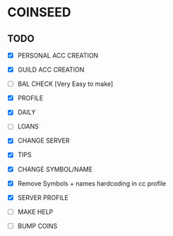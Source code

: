 # COINSEED

## TODO
- [x] PERSONAL ACC CREATION
- [x] GUILD ACC CREATION
- [ ] BAL CHECK [Very Easy to make]
- [x] PROFILE
- [x] DAILY
- [ ] LOANS
- [x] CHANGE SERVER
- [x] TIPS
- [x] CHANGE SYMBOL/NAME
- [x] Remove Symbols + names hardcoding in cc profile
- [x] SERVER PROFILE
- [ ] MAKE HELP
- [ ] BUMP COINS

